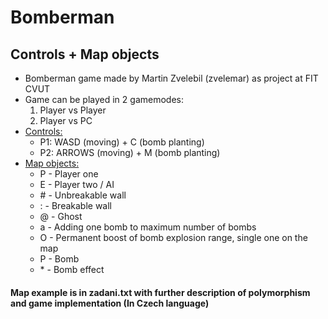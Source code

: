 Bomberman
=============

## Controls + Map objects

- Bomberman game made by Martin Zvelebil (zvelemar) as project at FIT CVUT
- Game can be played in 2 gamemodes:
  1. Player vs Player
  2. Player vs PC
- <u>Controls:</u>
  - P1: WASD (moving) + C (bomb planting)
  - P2: ARROWS (moving) + M (bomb planting)
- <u>Map objects:</u>
  - P - Player one
  - E - Player two / AI
  - \# - Unbreakable wall
  - : - Breakable wall
  - @ - Ghost
  - a - Adding one bomb to maximum number of bombs
  - O - Permanent boost of bomb explosion range, single one on the map
  - P - Bomb
  - \* - Bomb effect

#### Map example is in zadani.txt with further description of polymorphism and game implementation (In Czech language)
